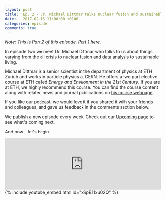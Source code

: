 ```yaml
---
layout: post
title:  Ep. 2 - Dr. Michael Dittmar talks nuclear fusion and sustainable living - Part 2
date:   2017-02-16 11:00:00 +0100
categories: episode
comments: true
---
```

*Note: This is Part 2 of this episode. [Part 1 here.](http://simplifyd.xyz/blog/ep-2-michael-dittmar-part-1)*

In episode two we meet Dr. Michael Dittmar who talks to us about things varying from the oil crisis to nuclear fusion and data analysis to sustainable living.

Michael Dittmar is a senior scientist in the department of physics at ETH Zurich and works in particle physics at CERN. He offers a two part elective course at ETH called *Energy and Environment in the 21st Century*. If you are at ETH, we highly recommend this course. You can find the course content along with related news and journal publications on [his course webpage](http://ihp-lx2.ethz.ch/energy21/).

If you like our podcast, we would love it if you shared it with your friends and colleagues, and gave us feedback in the comments section below. 

We publish a new episode every week. Check out our [Upcoming page](/upcoming) to see what's coming next.

And now... let's begin.

<div id="media-wrapper">
<div id="soundcloud-embed"><iframe width="100%" height="166" scrolling="no" frameborder="no" src="https://w.soundcloud.com/player/?url=https%3A//api.soundcloud.com/tracks/308016564&amp;color=ff5500&amp;auto_play=false&amp;hide_related=false&amp;show_comments=true&amp;show_user=true&amp;show_reposts=false"></iframe></div>
<div id="youtube-embed">{% include youtube_embed.html id="xSpB11xu02Q" %}</div> 
</div>


